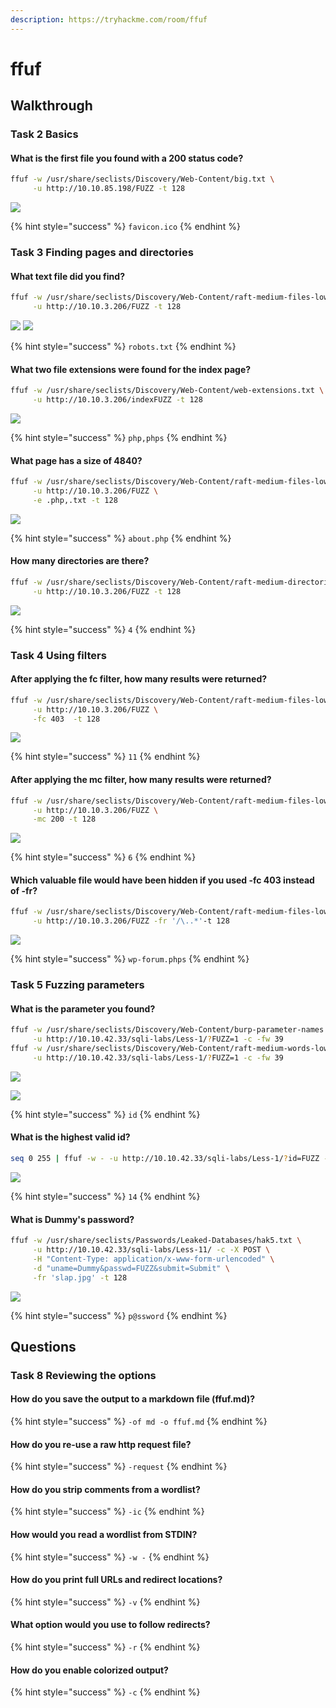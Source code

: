 ```yaml
---
description: https://tryhackme.com/room/ffuf
---
```


# ffuf

## Walkthrough

### Task 2 Basics

#### What is the first file you found with a 200 status code?

```bash
ffuf -w /usr/share/seclists/Discovery/Web-Content/big.txt \
     -u http://10.10.85.198/FUZZ -t 128
```

![](<../../.gitbook/assets/Screenshot from 2022-03-04 20-50-37.png>)

{% hint style="success" %}
`favicon.ico`
{% endhint %}

### Task 3 Finding pages and directories

#### What text file did you find?

```bash
ffuf -w /usr/share/seclists/Discovery/Web-Content/raft-medium-files-lowercase.txt \
     -u http://10.10.3.206/FUZZ -t 128
```

![](<../../.gitbook/assets/Screenshot from 2022-03-04 20-52-28.png>) ![](<../../.gitbook/assets/Screenshot from 2022-03-04 20-52-39.png>)

{% hint style="success" %}
`robots.txt`
{% endhint %}

#### What two file extensions were found for the index page?

```bash
ffuf -w /usr/share/seclists/Discovery/Web-Content/web-extensions.txt \
     -u http://10.10.3.206/indexFUZZ -t 128
```

![](<../../.gitbook/assets/Screenshot from 2022-03-04 20-55-04.png>)

{% hint style="success" %}
`php,phps`
{% endhint %}

#### What page has a size of 4840?

```bash
ffuf -w /usr/share/seclists/Discovery/Web-Content/raft-medium-files-lowercase.txt \
     -u http://10.10.3.206/FUZZ \
     -e .php,.txt -t 128
```

![](<../../.gitbook/assets/Screenshot from 2022-03-04 20-59-16.png>)

{% hint style="success" %}
`about.php`
{% endhint %}

#### How many directories are there?

```bash
ffuf -w /usr/share/seclists/Discovery/Web-Content/raft-medium-directories-lowercase.txt \
     -u http://10.10.3.206/FUZZ -t 128 
```

![](<../../.gitbook/assets/Screenshot from 2022-03-04 21-03-48.png>)

{% hint style="success" %}
`4`
{% endhint %}

### Task 4 Using filters

#### After applying the fc filter, how many results were returned?

```bash
ffuf -w /usr/share/seclists/Discovery/Web-Content/raft-medium-files-lowercase.txt \
     -u http://10.10.3.206/FUZZ \
     -fc 403  -t 128 
```

![](<../../.gitbook/assets/Screenshot from 2022-03-04 21-09-35.png>)

{% hint style="success" %}
`11`
{% endhint %}

#### After applying the mc filter, how many results were returned?

```bash
ffuf -w /usr/share/seclists/Discovery/Web-Content/raft-medium-files-lowercase.txt \
     -u http://10.10.3.206/FUZZ \
     -mc 200 -t 128 
```

![](<../../.gitbook/assets/Screenshot from 2022-03-04 21-08-44.png>)

{% hint style="success" %}
`6`
{% endhint %}

#### Which valuable file would have been hidden if you used -fc 403 instead of -fr?

```bash
ffuf -w /usr/share/seclists/Discovery/Web-Content/raft-medium-files-lowercase.txt \
     -u http://10.10.3.206/FUZZ -fr '/\..*'-t 128
```

![](<../../.gitbook/assets/Screenshot from 2022-03-04 21-19-12.png>)

{% hint style="success" %}
`wp-forum.phps`
{% endhint %}

### Task 5 Fuzzing parameters

#### What is the parameter you found?

```bash
ffuf -w /usr/share/seclists/Discovery/Web-Content/burp-parameter-names.txt \
     -u http://10.10.42.33/sqli-labs/Less-1/?FUZZ=1 -c -fw 39
ffuf -w /usr/share/seclists/Discovery/Web-Content/raft-medium-words-lowercase.txt \
     -u http://10.10.42.33/sqli-labs/Less-1/?FUZZ=1 -c -fw 39 
```

![](<../../.gitbook/assets/Screenshot from 2022-03-04 21-28-02.png>)

![](<../../.gitbook/assets/Screenshot from 2022-03-04 21-33-45.png>)

{% hint style="success" %}
`id`
{% endhint %}

#### What is the highest valid id?

```bash
seq 0 255 | ffuf -w - -u http://10.10.42.33/sqli-labs/Less-1/?id=FUZZ -c -fw 33
```

![](<../../.gitbook/assets/Screenshot from 2022-03-04 21-39-02.png>)

{% hint style="success" %}
`14`
{% endhint %}

#### What is Dummy's password?

```bash
ffuf -w /usr/share/seclists/Passwords/Leaked-Databases/hak5.txt \
     -u http://10.10.42.33/sqli-labs/Less-11/ -c -X POST \
     -H "Content-Type: application/x-www-form-urlencoded" \
     -d "uname=Dummy&passwd=FUZZ&submit=Submit" \
     -fr 'slap.jpg' -t 128
```

![](<../../.gitbook/assets/Screenshot from 2022-03-04 21-55-01.png>)

{% hint style="success" %}
`p@ssword`
{% endhint %}

## Questions

### Task 8 Reviewing the options

#### How do you save the output to a markdown file (ffuf.md)?

{% hint style="success" %}
`-of md -o ffuf.md`
{% endhint %}

#### How do you re-use a raw http request file?

{% hint style="success" %}
`-request`
{% endhint %}

#### How do you strip comments from a wordlist?

{% hint style="success" %}
`-ic`
{% endhint %}

#### How would you read a wordlist from STDIN?

{% hint style="success" %}
`-w -`
{% endhint %}

#### How do you print full URLs and redirect locations?

{% hint style="success" %}
`-v`
{% endhint %}

#### What option would you use to follow redirects?

{% hint style="success" %}
`-r`
{% endhint %}

#### How do you enable colorized output?

{% hint style="success" %}
`-c`
{% endhint %}
